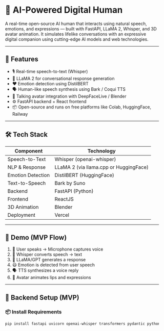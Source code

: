 # 🧠 AI-Powered Digital Human

A real-time open-source AI human that interacts using natural speech, emotions, and expressions — built with FastAPI, LLaMA 2, Whisper, and 3D avatar animation. It simulates lifelike conversations with an expressive digital companion using cutting-edge AI models and web technologies.

---

## 🚀 Features

- 🎙️ Real-time speech-to-text (Whisper)
- 🧠 LLaMA 2  for conversational response generation
- ❤️ Emotion detection using DistilBERT
- 🗣️ Human-like speech synthesis using Bark / Coqui TTS
- 👤 Talking avatar integration with DeepFaceLive / Blender
- ⚙️ FastAPI backend + React frontend
- 📦 Open-source and runs on free platforms like Colab, HuggingFace, Railway

---

## 🛠️ Tech Stack

| Component            | Technology                                  |
|----------------------|---------------------------------------------|
| Speech-to-Text       | Whisper (openai-whisper)                   |
| NLP & Response       | LLaMA 2 (via llama.cpp or HuggingFace)     |
| Emotion Detection    | DistilBERT (HuggingFace)                   |
| Text-to-Speech       | Bark by Suno                               |
| Backend              | FastAPI (Python)                           |
| Frontend             | ReactJS                                    |
| 3D Animation         | Blender                                    |
| Deployment           | Vercel                                     |

---

## 🧪 Demo (MVP Flow)

1. 🎤 User speaks → Microphone captures voice
2. 📄 Whisper converts speech → text
3. 🤖 LLaMA/GPT generates a response
4. 😃 Emotion is detected from user speech
5. 🗣️ TTS synthesizes a voice reply
6. 👤 Avatar animates lips and expressions

---

## 🔧 Backend Setup (MVP)

### 📦 Install Requirements

```bash
pip install fastapi uvicorn openai-whisper transformers pydantic python-multipart
